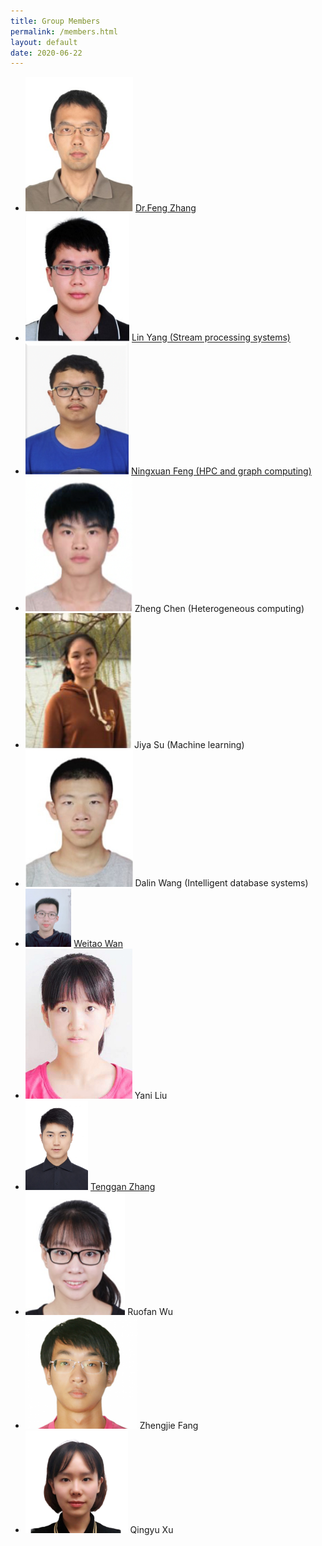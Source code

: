 ```yaml
---
title: Group Members
permalink: /members.html
layout: default
date: 2020-06-22
---
```


+ <img src="./assets/member/zf.jpg" alt="zf" style="zoom: 67%;" />	[Dr.Feng Zhang](https://fengzhangcs.github.io/)
+ <img src="./assets/member/yl.jpg" alt="yl" style="zoom: 72%;" />	[Lin Yang (Stream processing systems)](http://iir.ruc.edu.cn/~yangl/) 
+ <img src="./assets/member/fnx.png" alt="fnx" style="zoom: 78%;" />	[Ningxuan Feng (HPC and graph computing)](/fengningxuan.html)
+ <img src="./assets/member/cz.png" alt="cz" style="zoom: 95%;" />	Zheng Chen (Heterogeneous computing)
+ <img src="./assets/member/sjy.jpg" alt="sjy" style="zoom: 131%;" />	Jiya Su (Machine learning)
+ <img src="./assets/member/wdl.jpg" alt="wdl" style="zoom: 85%;" />	Dalin Wang (Intelligent database systems)
+ <img src="./assets/member/wwt.jpg" alt="wwt" style="zoom:9.1%;" />	[Weitao Wan](/wanweitao.html)
+ <img src="./assets/member/lyn.jpg" alt="lyn" style="zoom: 58%;" />	Yani Liu
+ <img src="./assets/member/ztg.jpg" alt="ztg" style="zoom: 14%;" />	[Tenggan Zhang](/zhangtenggan.html)
+ <img src="./assets/member/wrf.png" alt="wrf" style="zoom: 110%;" />	Ruofan Wu
+ <img src="./assets/member/fzj.png" alt="fzj" style="zoom: 100%;" />	Zhengjie Fang
+ <img src="./assets/member/xqy.png" alt="xqy" style="zoom: 16%;" />	Qingyu Xu


